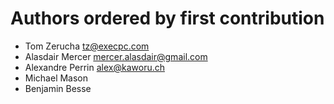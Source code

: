 # Authors ordered by first contribution

* Tom Zerucha <tz@execpc.com>
* Alasdair Mercer <mercer.alasdair@gmail.com>
* Alexandre Perrin <alex@kaworu.ch>
* Michael Mason
* Benjamin Besse
